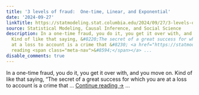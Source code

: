 ```yaml
---
title: '3 levels of fraud:  One-time, Linear, and Exponential'
date: '2024-09-27'
linkTitle: https://statmodeling.stat.columbia.edu/2024/09/27/3-levels-of-fraud-one-time-linear-and-exponential/
source: Statistical Modeling, Causal Inference, and Social Science
description: In a one-time fraud, you do it, you get it over with, and you move on.
  Kind of like that saying, &#8220;The secret of a great success for which you are
  at a loss to account is a crime that &#8230; <a href="https://statmodeling.stat.columbia.edu/2024/09/27/3-levels-of-fraud-one-time-linear-and-exponential/">Continue
  reading <span class="meta-nav">&#8594;</span></a> ...
disable_comments: true
---
```

In a one-time fraud, you do it, you get it over with, and you move on. Kind of like that saying, &#8220;The secret of a great success for which you are at a loss to account is a crime that &#8230; <a href="https://statmodeling.stat.columbia.edu/2024/09/27/3-levels-of-fraud-one-time-linear-and-exponential/">Continue reading <span class="meta-nav">&#8594;</span></a> ...